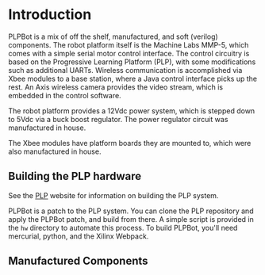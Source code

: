 # Introduction #

PLPBot is a mix of off the shelf, manufactured, and soft (verilog) components. The robot platform itself is the Machine Labs MMP-5, which comes with a simple serial motor control interface. The control circuitry is based on the Progressive Learning Platform (PLP), with some modifications such as additional UARTs. Wireless communication is accomplished via Xbee modules to a base station, where a Java control interface picks up the rest. An Axis wireless camera provides the video stream, which is embedded in the control software.

The robot platform provides a 12Vdc power system, which is stepped down to 5Vdc via a buck boost regulator. The power regulator circuit was manufactured in house.

The Xbee modules have platform boards they are mounted to, which were also manufactured in house.

## Building the PLP hardware ##

See the [PLP](http://plp.okstate.edu) website for information on building the PLP system.

PLPBot is a patch to the PLP system. You can clone the PLP repository and apply the PLPBot patch, and build from there. A simple script is provided in the `hw` directory to automate this process. To build PLPBot, you'll need mercurial, python, and the Xilinx Webpack.

## Manufactured Components ##